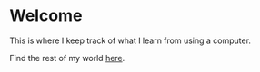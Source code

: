 # Welcome 

This is where I keep track of what I learn from using a computer. 

Find the rest of my world [here](https://timothylim.is).

